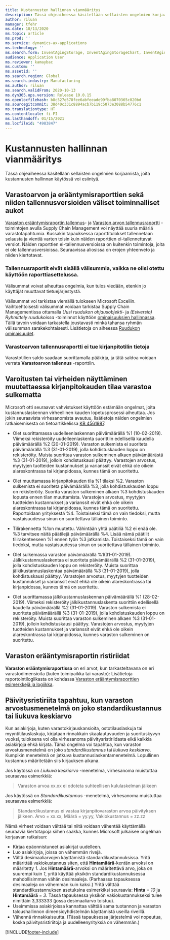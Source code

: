 ```yaml
---
title: Kustannusten hallinnan vianmääritys
description: Tässä ohjeaiheessa käsitellään sellaisten ongelmien korjaamista, joita kustannusten hallinnan käytössä voi esiintyä.
author: riluan
manager: tfehr
ms.date: 10/13/2020
ms.topic: article
ms.prod: ''
ms.service: dynamics-ax-applications
ms.technology: ''
ms.search.form: InventAgingStorage, InventAgingStorageChart, InventAgingStorageDetails, InventValueProcess, InventValueReportSetup, InventClosing
audience: Application User
ms.reviewer: kamaybac
ms.custom: ''
ms.assetid: ''
ms.search.region: Global
ms.search.industry: Manufacturing
ms.author: riluan
ms.search.validFrom: 2020-10-13
ms.dyn365.ops.version: Release 10.0.15
ms.openlocfilehash: b8c527e578fee6abfeeade99fba8070365c020bd
ms.sourcegitcommit: 38d40c331c8894acb7b119c5073e3088b54776c1
ms.translationtype: HT
ms.contentlocale: fi-FI
ms.lasthandoff: 01/15/2021
ms.locfileid: "4983847"
---
```

# <a name="troubleshoot-cost-management"></a>Kustannusten hallinnan vianmääritys

Tässä ohjeaiheessa käsitellään sellaisten ongelmien korjaamista, joita kustannusten hallinnan käytössä voi esiintyä.

## <a name="functional-gaps-between-the-inventory-valueaging-reports-and-their-storage-versions"></a>Varastoarvon ja erääntymisraporttien sekä niiden tallennusversioiden väliset toiminnalliset aukot

[Varaston erääntymisraportin tallennus](inventory-aging-report-storage.md)- ja [Varaston arvon tallennusraportti](inventory-value-report-storage.md) -toimintojen avulla Supply Chain Management voi näyttää suuria määriä varastotapahtumia. Kussakin tapauksessa raporttitulokset tallennetaan selausta ja vientiä varten toisin kuin näiden raporttien ei-tallennettavat versiot. Näiden raporttien ei-tallennusversioissa on kuitenkin toimintoja, joita ei ole tallennusversioissa. Seuraavissa aliosissa on erojen yhteenveto ja niiden kiertotavat.

### <a name="storage-reports-dont-include-subtotals-even-if-they-are-enabled-in-the-report-layout"></a>Tallennusraportit eivät sisällä välisummia, vaikka ne olisi otettu käyttöön raporttiasettelussa.

Välisummat voivat aiheuttaa ongelmia, kun tulos viedään, etenkin jo käyttäjät muuttavat tietuejärjestystä.

Välisummat voi tarkistaa viemällä tulokseen Microsoft Exceliin. Vaihtoehtoisesti välisummat voidaan tarkistaa Supply Chain Managementissa ottamalla *Uusi ruudukon ohjausobjekti*- ja *(Esiversio) Ryhmittely ruudukoissa* -toiminnot käyttöön [ominaisuuksien hallinnassa](../../fin-ops-core/fin-ops/get-started/feature-management/feature-management-overview.md). Tällä tavoin voidaan tarkastella joustavasti minkä tahansa ryhmän välisumman sarakekohtaisesti. Lisätietoja on aiheessa [Ruudukon ominaisuudet](../../fin-ops-core/fin-ops/get-started/grid-capabilities.md).

### <a name="inventory-value-storage-report-doesnt-support-ledger-account-information"></a>Varastoarvon tallennusraportti ei tue kirjanpitotilin tietoja

Varastotilien saldo saadaan suorittamalla pääkirja, ja tätä saldoa voidaan verrata **Varastoarvon tallennus** -raporttiin.

## <a name="warnings-or-errors-are-shown-when-changing-a-ledger-period-status-without-closing-inventory"></a>Varoitusten tai virheiden näyttäminen muutettaessa kirjanpitokauden tilaa varastoa sulkematta

Microsoft otti seuraavat vahvistukset käyttöön estämään ongelmat, joita kustannuslaskennan virheellinen kauden lopetusprosessi aiheuttaa. Jos jokin seuraavista virhesanomista avautuu, lisätietoja näiden ongelmien ratkaisemisesta on tietoartikkelissa [KB 4561987](https://fix.lcs.dynamics.com/Issue/Details?kb=4561987&bugId=445351&dbType=3&qc=f514f2adcddcddceec43af58c26ae8a9020effdc7cdfe085d9d0deeb8cc7b6a3).

- Olet suorittamassa uudelleenlaskennan päivämäärällä %1 (10-02-2019). Viimeksi rekisteröity uudelleenlaskenta suorittiin edellisellä kaudella päivämäärällä %2 (20-01-2019). Varaston sulkemista ei suoriteta päivämäärällä %3 (31-01-2019), jolla kohdistuskauden loppu on rekisteröity. Muista suorittaa varaston sulkeminen alkaen päivämäärästä %3 (31-01-2019), jolloin kohdistuskausi päättyy. Varastojen arvostus, myytyjen tuotteiden kustannukset ja varianssit eivät ehkä ole oikein alareskontrassa tai kirjanpidossa, kunnes tämä on suoritettu.

- Olet muuttamassa kirjanpitokauden tila %1 tilaksi %2. Varaston sulkemista ei suoriteta päivämäärällä %3, jolla kohdistuskauden loppu on rekisteröity. Suorita varaston sulkeminen alkaen %3 kohdistuskauden lopusta ennen tilan muuttamista. Varastojen arvostus, myytyjen tuotteiden kustannukset ja varianssit eivät ehkä ole oikein alareskontrassa tai kirjanpidossa, kunnes tämä on suoritettu. Raportoidaan yrityksestä %4. Toistaiseksi tämä on vain tiedoksi, mutta vastaisuudessa sinun on suoritettava tällainen toiminto.

- Tilirakennetta %1on muutettu. Vähintään yhtä päätiliä %2 ei enää ole. %3 tarvitsee näitä päätilejä päivämäärällä %4. Lisää nämä päätilit tilirakenteeseen %1 ennen työn %3 jatkamista. Toistaiseksi tämä on vain tiedoksi, mutta vastaisuudessa sinun on suoritettava tällainen toiminto.

- Olet sulkemassa varaston päivämäärällä %1(31-01-2019). Jälkikustannuslaskentaa ei suoriteta päivämäärällä %2 (31-01-2019), jolla kohdistuskauden loppu on rekisteröity. Muista suorittaa jälkikustannuslaskentaa päivämäärällä %3 (31-01-2019), jolla kohdistuskausi päättyy. Varastojen arvostus, myytyjen tuotteiden kustannukset ja varianssit eivät ehkä ole oikein alareskontrassa tai kirjanpidossa, kunnes tämä on suoritettu.

- Olet suorittamassa jälkikustannuslaskennan päivämäärällä %1 (28-02-2019). Viimeksi rekisteröity jälkikustannuslaskenta suorittiin edellisellä kaudella päivämäärällä %2 (31-01-2019). Varaston sulkemista ei suoriteta päivämäärällä %3 (31-01-2019), jolla kohdistuskauden loppu on rekisteröity.
Muista suorittaa varaston sulkeminen alkaen %3 (31-01-2019), jolloin kohdistuskausi päättyy. Varastojen arvostus, myytyjen tuotteiden kustannukset ja varianssit eivät ehkä ole oikein alareskontrassa tai kirjanpidossa, kunnes varaston sulkeminen on suoritettu.

## <a name="inventory-aging-report-discrepancies"></a>Varaston erääntymisraportin ristiriidat

**Varaston erääntymisraportissa** on eri arvot, kun tarkasteltavana on eri varastodimensioita (kuten toimipaikka tai varasto): Lisätietoja raportointilogiikasta on kohdassa [Varaston erääntymisraporttien esimerkkejä ja logiikka](inventory-aging-report.md).

## <a name="an-update-conflict-occurs-when-the-inventory-valuation-method-is-either-standard-cost-or-moving-average"></a>Päivitysristiriita tapahtuu, kun varaston arvostusmenetelmä on joko standardikustannus tai liukuva keskiarvo

Kun asiakirjoja, kuten varastokirjauskansioita, ostotilauslaskuja tai myyntitilauslaskuja, kirjataan rinnakkain skaalautuvuuden ja suorituskyvyn vuoksi, tuloksena voi olla virhesanoma päivitysristiriidasta eikä kaikkia asiakirjoja ehkä kirjata. Tämä ongelma voi tapahtua, kun varaston arvostusmenetelmä on joko *standardikustannus* tai *liukuva keskiarvo*. Kumpikin menetelmä on jatkuva kustannuslaskentamenetelmä. Lopullinen kustannus määritetään siis kirjauksen aikana.

Jos käytössä on *Liukuva keskiarvo* -menetelmä, virhesanoma muistuttaa seuraavaa esimerkkiä:

> Varaston arvoa xx.xx ei odoteta suhteellisen kululaskelman jälkeen

Jos käytössä on *Standardikustannus* -menetelmä, virhesanoma muistuttaa seuraavaa esimerkkiä:

> Standardikustannus ei vastaa kirjanpitovaraston arvoa päivityksen jälkeen. Arvo = xx.xx, Määrä = yy.yy, Vakiokustannus = zz.zz

Nämä virheet voidaan välttää tai niitä voidaan vähentää käyttämällä seuraavia kiertotapoja siihen saakka, kunnes Microsoft julkaisee ongelman korjaavan ratkaisun:

- Kirjaa epäonnistuneet asiakirjat uudelleen.
- Luo asiakirjoja, joissa on vähemmän rivejä.
- Vältä desimaaliarvojen käyttämistä standardikustannuksissa. Yritä määrittää vakiokustannus siten, että **Hintamäärä**-kentän arvoksi on määritetty *1*. Jos **Hintamäärä**-arvoksi on määritettävä arvo, joka on suurempi kuin *1*, yritä käyttää yksikön standardikustannuksessa mahdollisimman vähän desimaaleja. (Parhaassa tapauksessa desimaaleja on vähemmän kuin kaksi.) Yritä välttää standardikustannuksen asetuksina esimerkiksi seuraavia: **Hinta** = *10* ja **Hintamäärä** = *3*. Tässä tapauksessa yksikön vakiokustannukseksi tulee nimittäin 3,333333 (jossa desimaaliarvo toistuu).
- Useimmissa asiakirjoissa kannattaa välttää sama tuotannon ja varaston taloushallinnon dimensioyhdistelmän käyttämistä useilla riveillä.
- Vähennä rinnakkaisuutta. (Tässä tapauksessa järjestelmä voi nopeutua, koska päivitysristiriitoja ja uudelleenyrityksiä on vähemmän.)


[!INCLUDE[footer-include](../../includes/footer-banner.md)]